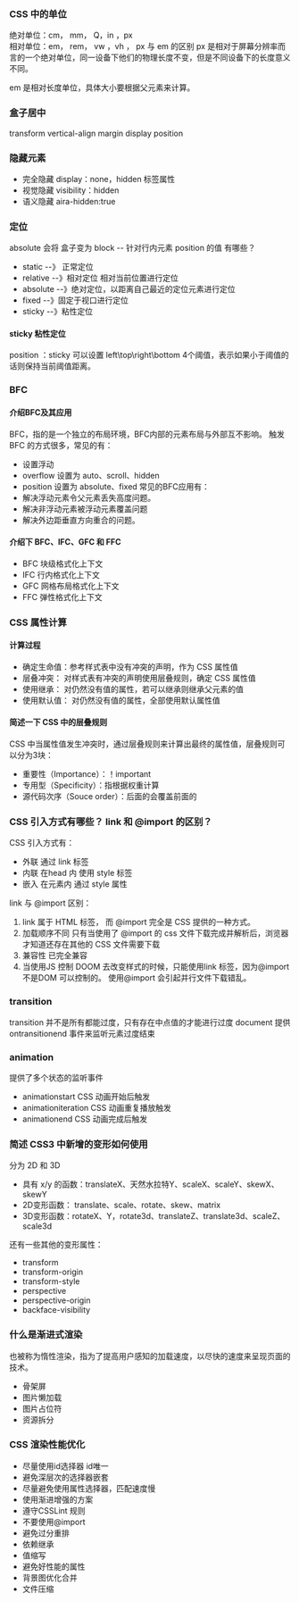 ### CSS 中的单位
绝对单位：cm， mm， Q，in ，px  
相对单位：em， rem， vw ，vh ，
px 与 em 的区别
px 是相对于屏幕分辨率而言的一个绝对单位，同一设备下他们的物理长度不变，但是不同设备下的长度意义不同。

em 是相对长度单位，具体大小要根据父元素来计算。

### 盒子居中
transform
vertical-align
margin
display
position

### 隐藏元素
+ 完全隐藏 display：none，hidden 标签属性
+ 视觉隐藏 visibility：hidden
+ 语义隐藏 aira-hidden:true

### 定位
absolute 会将 盒子变为 block -- 针对行内元素
position 的值 有哪些？
+ static --》 正常定位
+ relative --》相对定位 相对当前位置进行定位
+ absolute --》绝对定位，以距离自己最近的定位元素进行定位
+ fixed --》固定于视口进行定位
+ sticky --》粘性定位
#### sticky 粘性定位
position ：sticky 可以设置 left\top\right\bottom 4个阈值，表示如果小于阈值的话则保持当前阈值距离。

### BFC
#### 介绍BFC及其应用
BFC，指的是一个独立的布局环境，BFC内部的元素布局与外部互不影响。
触发BFC 的方式很多，常见的有：
+ 设置浮动
+ overflow 设置为 auto、scroll、hidden
+ position 设置为 absolute、fixed
常见的BFC应用有：
+ 解决浮动元素令父元素丢失高度问题。
+ 解决非浮动元素被浮动元素覆盖问题
+ 解决外边距垂直方向重合的问题。

#### 介绍下 BFC、IFC、GFC 和 FFC
+ BFC 块级格式化上下文
+ IFC  行内格式化上下文
+ GFC 网格布局格式化上下文
+ FFC 弹性格式化上下文

### CSS 属性计算
#### 计算过程
+ 确定生命值：参考样式表中没有冲突的声明，作为 CSS 属性值
+ 层叠冲突： 对样式表有冲突的声明使用层叠规则，确定  CSS 属性值
+ 使用继承： 对仍然没有值的属性，若可以继承则继承父元素的值
+ 使用默认值： 对仍然没有值的属性，全部使用默认属性值

#### 简述一下 CSS 中的层叠规则
CSS 中当属性值发生冲突时，通过层叠规则来计算出最终的属性值，层叠规则可以分为3块：
+ 重要性（Importance）：！important
+ 专用型（Specificity）：指根据权重计算
+ 源代码次序（Souce order）：后面的会覆盖前面的

### CSS 引入方式有哪些？ link 和 @import 的区别？
CSS 引入方式有：
+ 外联 通过 link 标签
+ 内联 在head 内 使用 style 标签
+ 嵌入 在元素内 通过 style 属性

link 与 @import 区别：
1. link 属于 HTML 标签， 而 @import 完全是 CSS 提供的一种方式。
2. 加载顺序不同 只有当使用了 @import 的 css 文件下载完成并解析后，浏览器才知道还存在其他的 CSS 文件需要下载
3. 兼容性 已完全兼容
4. 当使用JS 控制 DOOM 去改变样式的时候，只能使用link 标签，因为@import不是DOM 可以控制的。
使用@import 会引起并行文件下载错乱。

### transition
transition 并不是所有都能过度，只有存在中点值的才能进行过度
document 提供 ontransitionend 事件来监听元素过度结束

### animation
提供了多个状态的监听事件
+ animationstart CSS 动画开始后触发
+ animationiteration CSS 动画重复播放触发
+ animationend CSS 动画完成后触发

### 简述 CSS3 中新增的变形如何使用
分为 2D 和 3D
+ 具有 x/y 的函数：translateX、天然水拉特Y、scaleX、scaleY、skewX、skewY
+ 2D变形函数： translate、scale、rotate、skew、matrix
+ 3D变形函数：rotateX、Y，rotate3d、translateZ、translate3d、scaleZ、scale3d

还有一些其他的变形属性：
+ transform
+ transform-origin
+ transform-style
+ perspective
+ perspective-origin
+ backface-visibility

### 什么是渐进式渲染
也被称为惰性渲染，指为了提高用户感知的加载速度，以尽快的速度来呈现页面的技术。
+ 骨架屏
+ 图片懒加载
+ 图片占位符
+ 资源拆分

### CSS 渲染性能优化
+ 尽量使用id选择器 id唯一
+ 避免深层次的选择器嵌套
+ 尽量避免使用属性选择器，匹配速度慢
+ 使用渐进增强的方案
+ 遵守CSSLint 规则
+ 不要使用@import
+ 避免过分重排
+ 依赖继承
+ 值缩写
+ 避免好性能的属性
+ 背景图优化合并
+ 文件压缩